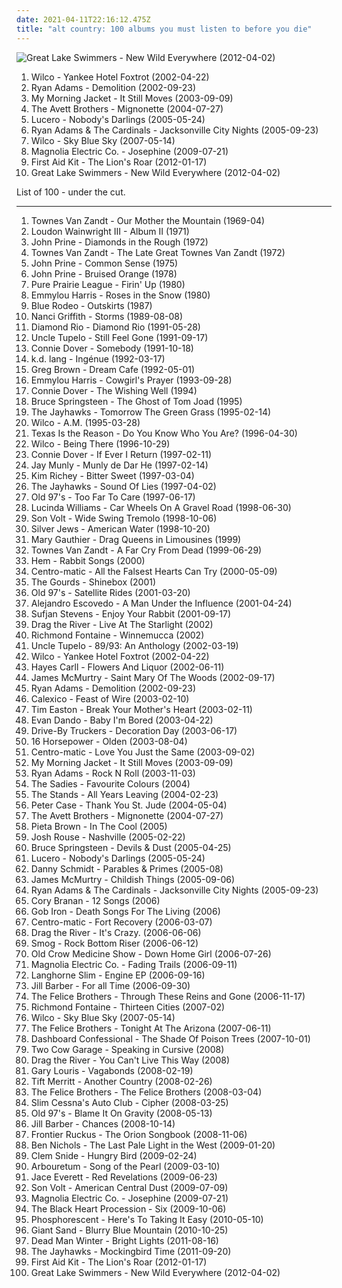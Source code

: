 ```yaml
---
date: 2021-04-11T22:16:12.475Z
title: "alt country: 100 albums you must listen to before you die"
---
```

![Great Lake Swimmers - New Wild Everywhere (2012-04-02)](http://coverartarchive.org/release/3d67f630-15d5-4a80-a6b7-fedbd85965cb/3846383791-500.jpg "Great Lake Swimmers - New Wild Everywhere (2012-04-02)")
<ol class="albums">
<li data-cover="http://coverartarchive.org/release/667f92d8-2ea5-49fd-914b-54f955622ea9/3636036495-500.jpg" data-tags="indie, alt-country" role="button">Wilco - Yankee Hotel Foxtrot (2002-04-22)</li>
<li data-cover="http://coverartarchive.org/release/d15bdbc1-11ac-3c28-8619-c445ffbe390a/2986614652-500.jpg" data-tags="alt-country, 2000s" role="button">Ryan Adams - Demolition (2002-09-23)</li>
<li data-cover="https://img.discogs.com/VJB1rFlOG6ZH8Uq_T0r9BxdfUTQ=/fit-in/600x595/filters:strip_icc():format(jpeg):mode_rgb():quality(90)/discogs-images/R-7107450-1433888454-3100.jpeg.jpg" data-tags="2003, rock" role="button">My Morning Jacket - It Still Moves (2003-09-09)</li>
<li data-cover="http://coverartarchive.org/release/a573d1b4-528b-479f-bdc7-47fbaecaa55a/22168138576-500.jpg" data-tags="folk" role="button">The Avett Brothers - Mignonette (2004-07-27)</li>
<li data-cover="https://img.discogs.com/cF-rcH_dZJjoANDvO30Aoad0KrM=/fit-in/600x600/filters:strip_icc():format(jpeg):mode_rgb():quality(90)/discogs-images/R-5977748-1561111193-8154.jpeg.jpg" data-tags="rock, alt-country, alt country, southern rock, memphis, emt album 2005, good album, my top albums, memphis punk, allmusicl" role="button">Lucero - Nobody's Darlings (2005-05-24)</li>
<li data-cover="http://coverartarchive.org/release/defa1d7d-348e-4398-a155-1a3229201972/15459826827-500.jpg" data-tags="rock, singer-songwriter, alt-country, ryan adams" role="button">Ryan Adams & The Cardinals - Jacksonville City Nights (2005-09-23)</li>
<li data-cover="https://img.discogs.com/5-3xRWkZEVMFuGiugonN3mHExrE=/fit-in/600x608/filters:strip_icc():format(jpeg):mode_rgb():quality(90)/discogs-images/R-1178632-1472822902-4865.jpeg.jpg" data-tags="indie" role="button">Wilco - Sky Blue Sky (2007-05-14)</li>
<li data-cover="http://coverartarchive.org/release/0df19cac-877c-4dae-9c09-83f1509ee181/21009277200-500.jpg" data-tags="indie, alt country" role="button">Magnolia Electric Co. - Josephine (2009-07-21)</li>
<li data-cover="http://coverartarchive.org/release/dd28bdf0-4610-49ac-97db-800dcff5cca6/10744966085-500.jpg" data-tags="folk" role="button">First Aid Kit - The Lion's Roar (2012-01-17)</li>
<li data-cover="http://coverartarchive.org/release/3d67f630-15d5-4a80-a6b7-fedbd85965cb/3846383791-500.jpg" data-tags="indie, folk, alt country, remember, nettwerk records" role="button">Great Lake Swimmers - New Wild Everywhere (2012-04-02)</li>
</ol>
List of 100 - under the cut.
<!-- more -->

_________________

<ol class="albums">
<li data-cover="https://img.discogs.com/5GB_YywyYox8jr8m1MAseKxL940=/fit-in/600x594/filters:strip_icc():format(jpeg):mode_rgb():quality(90)/discogs-images/R-2120652-1485622460-8194.jpeg.jpg" data-tags="singer-songwriter, folk, americana" role="button">
Townes Van Zandt - Our Mother the Mountain (1969-04)
</li>
<li data-cover="https://img.discogs.com/Ts9y6Sn0VUdDgU97HmHo22OjEfM=/fit-in/600x601/filters:strip_icc():format(jpeg):mode_rgb():quality(90)/discogs-images/R-1734928-1450028060-9608.jpeg.jpg" data-tags="folk, singer-songwriter" role="button">
Loudon Wainwright III - Album II (1971)
</li>
<li data-cover="http://coverartarchive.org/release/bfe6e047-1b4c-3cee-ad79-a743bc6cf804/20623901363-500.jpg" data-tags="alt-country" role="button">
John Prine - Diamonds in the Rough (1972)
</li>
<li data-cover="https://img.discogs.com/o6XbiSmf8w1DVqNx7HrRrzkaE0M=/fit-in/200x200/filters:strip_icc():format(jpeg):mode_rgb():quality(90)/discogs-images/R-2083599-1265496412.jpeg.jpg" data-tags="70s" role="button">
Townes Van Zandt - The Late Great Townes Van Zandt (1972)
</li>
<li data-cover="http://coverartarchive.org/release/64bf6170-793e-3614-8330-1d6e61576375/4202547805-500.jpg" data-tags="70s, folk, singer-songwriter, americana, alt country, the poets, the harrisburg family band, lorcas" role="button">
John Prine - Common Sense (1975)
</li>
<li data-cover="http://coverartarchive.org/release/5bb6f0bd-e15d-4865-bfb4-b8f9bde7ef8d/4490601457-500.jpg" data-tags="singer-songwriter" role="button">
John Prine - Bruised Orange (1978)
</li>
<li data-cover="http://coverartarchive.org/release/1fae5a21-2474-46fc-b523-dc01f33ec831/11550639124-500.jpg" data-tags="country, progressive rock, alt country, got it on 8 track" role="button">
Pure Prairie League - Firin' Up (1980)
</li>
<li data-cover="http://coverartarchive.org/release/88004f16-f3dc-4b1c-8743-f3e333dfa64e/4398575297-500.jpg" data-tags="country" role="button">
Emmylou Harris - Roses in the Snow (1980)
</li>
<li data-cover="http://coverartarchive.org/release/9b3e8c3e-5cdd-4e50-b448-fde6e05c72d3/4543193438-500.jpg" data-tags="alt country" role="button">
Blue Rodeo - Outskirts (1987)
</li>
<li data-cover="http://coverartarchive.org/release/cc981624-dbfc-427b-964f-340e8de16770/15844572766-500.jpg" data-tags="female vocalists, country" role="button">
Nanci Griffith - Storms (1989-08-08)
</li>
<li data-cover="http://coverartarchive.org/release/340d816c-16ef-4227-82db-95e4f91b3964/28736823539-500.jpg" data-tags="country" role="button">
Diamond Rio - Diamond Rio (1991-05-28)
</li>
<li data-cover="https://img.discogs.com/PqD4V5GCVuTqdWD1zS_M3u5DPck=/fit-in/300x300/filters:strip_icc():format(jpeg):mode_rgb():quality(90)/discogs-images/R-3504333-1333048227.jpeg.jpg" data-tags="country, alt-country" role="button">
Uncle Tupelo - Still Feel Gone (1991-09-17)
</li>
<li data-cover="http://coverartarchive.org/release/d06fbcd0-8ee6-4d68-9a84-fd1ba3048c09/10574059188-500.jpg" data-tags="alt country" role="button">
Connie Dover - Somebody (1991-10-18)
</li>
<li data-cover="http://coverartarchive.org/release/bcea85cd-6bf6-4e35-bf57-63b24bd193e3/2686537879-500.jpg" data-tags="singer-songwriter, female vocalist, kd lang" role="button">
k.d. lang - Ingénue (1992-03-17)
</li>
<li data-cover="http://coverartarchive.org/release/41f653f9-234a-4f89-8922-f7843186db51/26864197833-500.jpg" data-tags="folk" role="button">
Greg Brown - Dream Cafe (1992-05-01)
</li>
<li data-cover="https://img.discogs.com/fyoDS43t0DpEHgGYOWdvXjj5NTU=/fit-in/551x551/filters:strip_icc():format(jpeg):mode_rgb():quality(90)/discogs-images/R-3781371-1344171603-5524.jpeg.jpg" data-tags="folk" role="button">
Emmylou Harris - Cowgirl's Prayer (1993-09-28)
</li>
<li data-cover="http://coverartarchive.org/release/226c7e34-bd9c-4acf-bcb6-0f98798fed09/10574050281-500.jpg" data-tags="alt country, quik wanted, white cliffs of, from celtic circle 2" role="button">
Connie Dover - The Wishing Well (1994)
</li>
<li data-cover="http://coverartarchive.org/release/f6403fc4-2225-41f0-b006-69461fe3d4d7/6753474012-500.jpg" data-tags="rock, singer-songwriter, 90s, folk, folk rock" role="button">
Bruce Springsteen - The Ghost of Tom Joad (1995)
</li>
<li data-cover="http://coverartarchive.org/release/b402178b-e511-4340-9002-3dc2cbe31b5b/24710309425-500.jpg" data-tags="alt-country, americana" role="button">
The Jayhawks - Tomorrow The Green Grass (1995-02-14)
</li>
<li data-cover="https://img.discogs.com/-AdtvsE-oHdu5agpfmDPGVfemRE=/fit-in/600x600/filters:strip_icc():format(jpeg):mode_rgb():quality(90)/discogs-images/R-682662-1490494434-8100.png.jpg" data-tags="alt-country" role="button">
Wilco - A.M. (1995-03-28)
</li>
<li data-cover="http://coverartarchive.org/release/a2dee556-67c1-413e-9084-b0e03ad2f648/16938821333-500.jpg" data-tags="emo" role="button">
Texas Is the Reason - Do You Know Who You Are? (1996-04-30)
</li>
<li data-cover="http://coverartarchive.org/release/d18b273a-4987-4594-a4db-419454c7e113/2013460549-500.jpg" data-tags="alt-country, 90s" role="button">
Wilco - Being There (1996-10-29)
</li>
<li data-cover="http://coverartarchive.org/release/f380beae-072c-46a8-bbf6-343ff7e321b0/10574069180-500.jpg" data-tags="alt country" role="button">
Connie Dover - If Ever I Return (1997-02-11)
</li>
<li data-cover="http://coverartarchive.org/release/7466b2ea-f91c-4ab6-9d33-89b36b35adee/26371846608-500.jpg" data-tags="americana, alt-country, indie folk, alt country, gothic country, progressive bluesgrass" role="button">
Jay Munly - Munly de Dar He (1997-02-14)
</li>
<li data-cover="https://img.discogs.com/tGN-rFhS_ryVhVjmxou3VMWJ4TY=/fit-in/600x608/filters:strip_icc():format(jpeg):mode_rgb():quality(90)/discogs-images/R-5294839-1478651175-5814.jpeg.jpg" data-tags="listenmellow" role="button">
Kim Richey - Bitter Sweet (1997-03-04)
</li>
<li data-cover="http://coverartarchive.org/release/57ae7578-e4c9-4f20-9c31-6085597843a5/16096999009-500.jpg" data-tags="americana" role="button">
The Jayhawks - Sound Of Lies (1997-04-02)
</li>
<li data-cover="http://coverartarchive.org/release/4f011457-2953-4a80-a00d-cb5a22dfae5d/24132483982-500.jpg" data-tags="alt-country, americana, 90s" role="button">
Old 97's - Too Far To Care (1997-06-17)
</li>
<li data-cover="http://coverartarchive.org/release/36876f89-c7fb-4b08-87ac-8f4f82bfd02e/6139546167-500.jpg" data-tags="alt-country" role="button">
Lucinda Williams - Car Wheels On A Gravel Road (1998-06-30)
</li>
<li data-cover="http://coverartarchive.org/release/8560a8ba-59fe-4b43-855f-7061a08c95f6/5262525500-500.jpg" data-tags="americana" role="button">
Son Volt - Wide Swing Tremolo (1998-10-06)
</li>
<li data-cover="https://img.discogs.com/n0rEsIRhAgZo9rDRLCP6Y3WxgnA=/fit-in/170x170/filters:strip_icc():format(jpeg):mode_rgb():quality(90)/discogs-images/R-368162-1104497072.jpg.jpg" data-tags="indie, 90s" role="button">
Silver Jews - American Water (1998-10-20)
</li>
<li data-cover="http://coverartarchive.org/release/ba62578d-6e37-462c-99a9-561fb60b14ca/24754125331-500.jpg" data-tags="singer-songwriter, acoustic, americana" role="button">
Mary Gauthier - Drag Queens in Limousines (1999)
</li>
<li data-cover="http://coverartarchive.org/release/45d16e51-18a6-3dff-8125-b69c5e4d38ea/5058926689-500.jpg" data-tags="folk, singer-songwriter, americana, alt country, the poets, the harrisburg family band" role="button">
Townes Van Zandt - A Far Cry From Dead (1999-06-29)
</li>
<li data-cover="https://img.discogs.com/mzrlfh0QWWb39FzQZz6tWxtTFdg=/fit-in/600x600/filters:strip_icc():format(jpeg):mode_rgb():quality(90)/discogs-images/R-958023-1177482020.jpeg.jpg" data-tags="female vocalists" role="button">
Hem - Rabbit Songs (2000)
</li>
<li data-cover="https://img.discogs.com/ui5Ze89iJMBUJjfVrmMZh9vQS7o=/fit-in/500x500/filters:strip_icc():format(jpeg):mode_rgb():quality(90)/discogs-images/R-2003111-1257923133.jpeg.jpg" data-tags="alt country" role="button">
Centro-matic - All the Falsest Hearts Can Try (2000-05-09)
</li>
<li data-cover="http://coverartarchive.org/release/751d8589-cd1f-4bdb-b4c5-505d967ee074/9436028709-500.jpg" data-tags="country, americana, alt-country" role="button">
The Gourds - Shinebox (2001)
</li>
<li data-cover="http://coverartarchive.org/release/6d48892a-7e96-4301-bd59-b93ba8b9bce0/22125618364-500.jpg" data-tags="alt-country" role="button">
Old 97's - Satellite Rides (2001-03-20)
</li>
<li data-cover="http://coverartarchive.org/release/0a805b94-52b6-4c74-8eff-744d213f9d2e/23131353441-500.jpg" data-tags="rock, singer-songwriter, americana" role="button">
Alejandro Escovedo - A Man Under the Influence (2001-04-24)
</li>
<li data-cover="http://coverartarchive.org/release/dab7d7c9-2830-4acc-9534-72dbf1f022eb/2655230441-500.jpg" data-tags="electronic" role="button">
Sufjan Stevens - Enjoy Your Rabbit (2001-09-17)
</li>
<li data-cover="https://img.discogs.com/P_vH3HmenRo7qYUmVfqmjjOMyWw=/fit-in/200x200/filters:strip_icc():format(jpeg):mode_rgb():quality(90)/discogs-images/R-4607714-1369782438-7689.jpeg.jpg" data-tags="alt-country, live, alt country, colorado, allmusicd" role="button">
Drag the River - Live At The Starlight (2002)
</li>
<li data-cover="http://coverartarchive.org/release/811b3901-418d-402b-a340-e62ef095f3ec/24884633351-500.jpg" data-tags="americana, alt-country" role="button">
Richmond Fontaine - Winnemucca (2002)
</li>
<li data-cover="http://coverartarchive.org/release/7526f28a-fd50-46b5-8913-7b4b0c337ba7/4138111728-500.jpg" data-tags="country, alt country" role="button">
Uncle Tupelo - 89/93: An Anthology (2002-03-19)
</li>
<li data-cover="http://coverartarchive.org/release/667f92d8-2ea5-49fd-914b-54f955622ea9/3636036495-500.jpg" data-tags="indie, alt-country" role="button">
Wilco - Yankee Hotel Foxtrot (2002-04-22)
</li>
<li data-cover="http://coverartarchive.org/release/d24dc3d7-4d3a-4746-bd0a-65ed490a17c3/17564464104-500.jpg" data-tags="country, americana, blues, alt-country" role="button">
Hayes Carll - Flowers And Liquor (2002-06-11)
</li>
<li data-cover="https://img.discogs.com/IInWGdCkP2YIzkIZYwx4PAvL3U0=/fit-in/600x590/filters:strip_icc():format(jpeg):mode_rgb():quality(90)/discogs-images/R-2805184-1602267959-7385.jpeg.jpg" data-tags="americana" role="button">
James McMurtry - Saint Mary Of The Woods (2002-09-17)
</li>
<li data-cover="http://coverartarchive.org/release/d15bdbc1-11ac-3c28-8619-c445ffbe390a/2986614652-500.jpg" data-tags="alt-country, 2000s" role="button">
Ryan Adams - Demolition (2002-09-23)
</li>
<li data-cover="http://coverartarchive.org/release/1d22deda-5427-4b32-83c3-d36a369c2070/15971902789-500.jpg" data-tags="americana" role="button">
Calexico - Feast of Wire (2003-02-10)
</li>
<li data-cover="http://coverartarchive.org/release/053ba2f9-d0d9-4352-af5c-96113cff1e56/20035415924-500.jpg" data-tags="folk, singer-songwriter, americana, alt country, the poets, the devil and the deep blue sea, just another folk singer, the harrisburg family band, the merch grrls" role="button">
Tim Easton - Break Your Mother's Heart (2003-02-11)
</li>
<li data-cover="http://coverartarchive.org/release/aa51c84c-d61f-37e3-b285-241a2a89a4bd/15549971613-500.jpg" data-tags="folk" role="button">
Evan Dando - Baby I'm Bored (2003-04-22)
</li>
<li data-cover="http://coverartarchive.org/release/15f53c91-d9c0-40b0-920f-cc62cdfb63eb/15448153144-500.jpg" data-tags="southern rock, alt-country" role="button">
Drive-By Truckers - Decoration Day (2003-06-17)
</li>
<li data-cover="http://coverartarchive.org/release/d636f961-13b9-35a7-834b-52431d503892/1966538853-500.jpg" data-tags="alt-country, post-punk" role="button">
16 Horsepower - Olden (2003-08-04)
</li>
<li data-cover="http://coverartarchive.org/release/9d881edb-525b-338e-8ac3-f676ae62a0bd/18894776797-500.jpg" data-tags="americana, alt-country, alt country, apricot, centro fuzz, new americana, american indie, the dc - 00s, b2003, the poets, alt-cr, the harrisburg family band" role="button">
Centro-matic - Love You Just the Same (2003-09-02)
</li>
<li data-cover="https://img.discogs.com/VJB1rFlOG6ZH8Uq_T0r9BxdfUTQ=/fit-in/600x595/filters:strip_icc():format(jpeg):mode_rgb():quality(90)/discogs-images/R-7107450-1433888454-3100.jpeg.jpg" data-tags="2003, rock" role="button">
My Morning Jacket - It Still Moves (2003-09-09)
</li>
<li data-cover="http://coverartarchive.org/release/95af8ca5-8f40-42c3-815b-461f36018d24/4803477506-500.jpg" data-tags="rock" role="button">
Ryan Adams - Rock N Roll (2003-11-03)
</li>
<li data-cover="http://coverartarchive.org/release/c4754ba5-6ebe-49ac-8864-a016dfbb1aa7/22020134807-500.jpg" data-tags="canadian, psychedelic, alt-country" role="button">
The Sadies - Favourite Colours (2004)
</li>
<li data-cover="https://img.discogs.com/Ll4UmHzi8za-g1vIYRxqR4pnTTY=/fit-in/600x586/filters:strip_icc():format(jpeg):mode_rgb():quality(90)/discogs-images/R-509839-1605614053-3155.jpeg.jpg" data-tags="indie, liverpool" role="button">
The Stands - All Years Leaving (2004-02-23)
</li>
<li data-cover="https://img.discogs.com/8UyMIUyagQX1SNQzNO7AXzlH6ns=/fit-in/600x515/filters:strip_icc():format(jpeg):mode_rgb():quality(90)/discogs-images/R-2869653-1304869746.jpeg.jpg" data-tags="singer-songwriter, americana, alt-country" role="button">
Peter Case - Thank You St. Jude (2004-05-04)
</li>
<li data-cover="http://coverartarchive.org/release/a573d1b4-528b-479f-bdc7-47fbaecaa55a/22168138576-500.jpg" data-tags="folk" role="button">
The Avett Brothers - Mignonette (2004-07-27)
</li>
<li data-cover="https://img.discogs.com/1M-d1xk5PA1Gi9FXykK_zeHolUo=/fit-in/546x549/filters:strip_icc():format(jpeg):mode_rgb():quality(90)/discogs-images/R-491879-1286969447.jpeg.jpg" data-tags="female vocalists, singer-songwriter" role="button">
Pieta Brown - In The Cool (2005)
</li>
<li data-cover="http://coverartarchive.org/release/a6d8c013-997d-4858-8d87-00f823b49771/19888930029-500.jpg" data-tags="singer-songwriter" role="button">
Josh Rouse - Nashville (2005-02-22)
</li>
<li data-cover="http://coverartarchive.org/release/dd145ca9-034b-4c1f-b743-507267b1b85e/23678926503-500.jpg" data-tags="rock, singer-songwriter" role="button">
Bruce Springsteen - Devils & Dust (2005-04-25)
</li>
<li data-cover="https://img.discogs.com/cF-rcH_dZJjoANDvO30Aoad0KrM=/fit-in/600x600/filters:strip_icc():format(jpeg):mode_rgb():quality(90)/discogs-images/R-5977748-1561111193-8154.jpeg.jpg" data-tags="rock, alt-country, alt country, southern rock, memphis, emt album 2005, good album, my top albums, memphis punk, allmusicl" role="button">
Lucero - Nobody's Darlings (2005-05-24)
</li>
<li data-cover="http://coverartarchive.org/release/2a6e194e-4401-41d4-a027-9c316a6e3d32/4013688146-500.jpg" data-tags="folk, singer-songwriter, americana, alt country, texas, 30 strand grass, cosmic country and psychedelic americana, the poets, the harrisburg family band, lorcas" role="button">
Danny Schmidt - Parables & Primes (2005-08)
</li>
<li data-cover="https://img.discogs.com/7GgSkS-kefa3tjaalvpL_ltclqY=/fit-in/300x300/filters:strip_icc():format(jpeg):mode_rgb():quality(90)/discogs-images/R-3573831-1335818875.jpeg.jpg" data-tags="singer-songwriter, country, alt-country" role="button">
James McMurtry - Childish Things (2005-09-06)
</li>
<li data-cover="http://coverartarchive.org/release/defa1d7d-348e-4398-a155-1a3229201972/15459826827-500.jpg" data-tags="rock, singer-songwriter, alt-country, ryan adams" role="button">
Ryan Adams & The Cardinals - Jacksonville City Nights (2005-09-23)
</li>
<li data-cover="https://img.discogs.com/fxk4j1k-ofkUfAvw7C6r7Rc6J0c=/fit-in/425x425/filters:strip_icc():format(jpeg):mode_rgb():quality(90)/discogs-images/R-6247724-1414700393-9129.jpeg.jpg" data-tags="alternative country, memphis" role="button">
Cory Branan - 12 Songs (2006)
</li>
<li data-cover="http://coverartarchive.org/release/9920801d-9554-4484-83ec-d98351651597/10720301779-500.jpg" data-tags="alt-cr" role="button">
Gob Iron - Death Songs For The Living (2006)
</li>
<li data-cover="http://coverartarchive.org/release/ad3bdaf3-12bb-4ba5-b48b-41848c9d7598/28249558241-500.jpg" data-tags="rock, americana, alt-country, alt country, the harrisburg family band, band records" role="button">
Centro-matic - Fort Recovery (2006-03-07)
</li>
<li data-cover="https://img.discogs.com/9PciA1TRn9xh9a9lBOI0bnvtD8M=/fit-in/600x600/filters:strip_icc():format(jpeg):mode_rgb():quality(90)/discogs-images/R-3454088-1531958124-7354.jpeg.jpg" data-tags="pedal steel, 8 out of 10" role="button">
Drag the River - It's Crazy. (2006-06-06)
</li>
<li data-cover="https://img.discogs.com/lB3Ai7YX6CV320MJMzzH0aIFqRw=/fit-in/600x528/filters:strip_icc():format(jpeg):mode_rgb():quality(90)/discogs-images/R-1960491-1255146242.jpeg.jpg" data-tags="alt country, austin, loving-melancholy-sweet" role="button">
Smog - Rock Bottom Riser (2006-06-12)
</li>
<li data-cover="http://coverartarchive.org/release/857f89b3-6573-4d61-becf-237874914397/4113163039-500.jpg" data-tags="american roots" role="button">
Old Crow Medicine Show - Down Home Girl (2006-07-26)
</li>
<li data-cover="https://img.discogs.com/Y7f1_Rw6oY7uLi7SFUEiP83VYJA=/fit-in/500x500/filters:strip_icc():format(jpeg):mode_rgb():quality(90)/discogs-images/R-776138-1576587513-7678.jpeg.jpg" data-tags="folk, americana, 00s, folk-country" role="button">
Magnolia Electric Co. - Fading Trails (2006-09-11)
</li>
<li data-cover="http://coverartarchive.org/release/ae3d6172-0916-44c7-9197-a357f276196f/11742130167-500.jpg" data-tags="alt country, emusic" role="button">
Langhorne Slim - Engine EP (2006-09-16)
</li>
<li data-cover="http://coverartarchive.org/release/415e9858-4778-4e59-b425-f3ef49a53969/17545285494-500.jpg" data-tags="female vocalists, canadian" role="button">
Jill Barber - For all Time (2006-09-30)
</li>
<li data-cover="http://coverartarchive.org/release/c89fd6eb-d465-42fe-bb2a-393bd91d3902/25427443281-500.jpg" data-tags="alt country" role="button">
The Felice Brothers - Through These Reins and Gone (2006-11-17)
</li>
<li data-cover="https://img.discogs.com/O55sVATz4rN_J3xarQKi6d2Xwo4=/fit-in/600x589/filters:strip_icc():format(jpeg):mode_rgb():quality(90)/discogs-images/R-1636135-1490076964-8196.jpeg.jpg" data-tags="alt-country" role="button">
Richmond Fontaine - Thirteen Cities (2007-02)
</li>
<li data-cover="https://img.discogs.com/5-3xRWkZEVMFuGiugonN3mHExrE=/fit-in/600x608/filters:strip_icc():format(jpeg):mode_rgb():quality(90)/discogs-images/R-1178632-1472822902-4865.jpeg.jpg" data-tags="indie" role="button">
Wilco - Sky Blue Sky (2007-05-14)
</li>
<li data-cover="https://img.discogs.com/iXtso8uS7CmQZOm6SRWcFTQD9Gc=/fit-in/600x601/filters:strip_icc():format(jpeg):mode_rgb():quality(90)/discogs-images/R-2438487-1516299915-5139.jpeg.jpg" data-tags="americana, alt country, the devil and the deep blue sea, just another folk singer, the way you look, the merch grrls, teh typos" role="button">
The Felice Brothers - Tonight At The Arizona (2007-06-11)
</li>
<li data-cover="https://img.discogs.com/WOF7raIoLouZaJKqPANneAjx6o8=/fit-in/500x500/filters:strip_icc():format(jpeg):mode_rgb():quality(90)/discogs-images/R-3999652-1351882712-6546.jpeg.jpg" data-tags="acoustic" role="button">
Dashboard Confessional - The Shade Of Poison Trees (2007-10-01)
</li>
<li data-cover="https://img.discogs.com/O0uPhF6iQLMTbEv3yCqO12zosNY=/fit-in/300x300/filters:strip_icc():format(jpeg):mode_rgb():quality(90)/discogs-images/R-2900172-1306342981.jpeg.jpg" data-tags="alt-country, southern rock" role="button">
Two Cow Garage - Speaking in Cursive (2008)
</li>
<li data-cover="https://img.discogs.com/kZSVPN1P9lDEAwtamlRxpLyG5hs=/fit-in/300x300/filters:strip_icc():format(jpeg):mode_rgb():quality(90)/discogs-images/R-2238494-1271625663.jpeg.jpg" data-tags="country, americana, alt-country, colorado" role="button">
Drag the River - You Can't Live This Way (2008)
</li>
<li data-cover="http://coverartarchive.org/release/29e1adee-eb33-4668-b995-42a8c2161202/22038098400-500.jpg" data-tags="alt country, 00s" role="button">
Gary Louris - Vagabonds (2008-02-19)
</li>
<li data-cover="http://coverartarchive.org/release/3535eae4-1447-4f66-af70-1ef173837db5/16252640451-500.jpg" data-tags="country, alt-country" role="button">
Tift Merritt - Another Country (2008-02-26)
</li>
<li data-cover="https://img.discogs.com/Sum2141OEf8MaF45cHmGO9FOVMg=/fit-in/360x360/filters:strip_icc():format(jpeg):mode_rgb():quality(90)/discogs-images/R-1514551-1225317969.jpeg.jpg" data-tags="folk" role="button">
The Felice Brothers - The Felice Brothers (2008-03-04)
</li>
<li data-cover="http://coverartarchive.org/release/e0655004-230d-4448-b261-57e8d519b421/16226403581-500.jpg" data-tags="alternative, americana, alt-country, alt country" role="button">
Slim Cessna's Auto Club - Cipher (2008-03-25)
</li>
<li data-cover="http://coverartarchive.org/release/546a5081-9648-4ec6-a745-af0553269984/23315109832-500.jpg" data-tags="americana, alt country, megu007, the poets, the devil and the deep blue sea, just another folk singer, the harrisburg family band, the way you look, tylers favorite albums, the merch grrls, teh typos" role="button">
Old 97's - Blame It On Gravity (2008-05-13)
</li>
<li data-cover="https://img.discogs.com/kP8r0DGlfsLTy9FE04lS7pLdCXo=/fit-in/600x526/filters:strip_icc():format(jpeg):mode_rgb():quality(90)/discogs-images/R-2466582-1378665989-3391.jpeg.jpg" data-tags="female vocalists" role="button">
Jill Barber - Chances (2008-10-14)
</li>
<li data-cover="https://img.discogs.com/TUfQkERJ6yvV0v9O8vvnzpufOoI=/fit-in/600x533/filters:strip_icc():format(jpeg):mode_rgb():quality(90)/discogs-images/R-9215263-1476804459-3464.jpeg.jpg" data-tags="folk, alt-country, 00s" role="button">
Frontier Ruckus - The Orion Songbook (2008-11-06)
</li>
<li data-cover="http://coverartarchive.org/release/3ebc7ec9-f9d1-4597-9d84-e1aaf6769241/12532860738-500.jpg" data-tags="rock, country, alternative, folk, alt country, boners, 10 out of 10, alt-cr" role="button">
Ben Nichols - The Last Pale Light in the West (2009-01-20)
</li>
<li data-cover="https://img.discogs.com/Je95mkzGpZm9Fgz5a3Lqae-XVU4=/fit-in/472x474/filters:strip_icc():format(jpeg):mode_rgb():quality(90)/discogs-images/R-1756909-1241368042.jpeg.jpg" data-tags="indie, alternative, alt-country, alt country, 00s, rem, drive-by truckers, allmusicc, band records" role="button">
Clem Snide - Hungry Bird (2009-02-24)
</li>
<li data-cover="http://coverartarchive.org/release/9360a785-a51a-460c-a00a-e9c1d8939c84/3946906870-500.jpg" data-tags="alternative, alt country, country rock, alternative country, 00s, apricot, rustic, american indie, drive-by truckers, band records, chaser iii" role="button">
Arbouretum - Song of the Pearl (2009-03-10)
</li>
<li data-cover="http://coverartarchive.org/release/35d8d5a1-b2c4-4a68-8325-3279c6c11f65/17653240314-500.jpg" data-tags="jace everett" role="button">
Jace Everett - Red Revelations (2009-06-23)
</li>
<li data-cover="https://img.discogs.com/mbMhh10eVtNzKKIUzf8ceWzs7oo=/fit-in/600x552/filters:strip_icc():format(jpeg):mode_rgb():quality(90)/discogs-images/R-3288267-1512563311-7222.jpeg.jpg" data-tags="americana" role="button">
Son Volt - American Central Dust (2009-07-09)
</li>
<li data-cover="http://coverartarchive.org/release/0df19cac-877c-4dae-9c09-83f1509ee181/21009277200-500.jpg" data-tags="indie, alt country" role="button">
Magnolia Electric Co. - Josephine (2009-07-21)
</li>
<li data-cover="https://img.discogs.com/qr4MmU4OCmRL8ae-TPhSuxR6Vkg=/fit-in/400x400/filters:strip_icc():format(jpeg):mode_rgb():quality(90)/discogs-images/R-1957537-1269820645.jpeg.jpg" data-tags="alternative, folk, blues, american, alt country, san diego, folk-blues, music i tried but didnt like" role="button">
The Black Heart Procession - Six (2009-10-06)
</li>
<li data-cover="https://img.discogs.com/l7LWi0aZ5pDiIOYrw_f7axpg3tM=/fit-in/592x600/filters:strip_icc():format(jpeg):mode_rgb():quality(90)/discogs-images/R-2259033-1288908723.jpeg.jpg" data-tags="folk" role="button">
Phosphorescent - Here's To Taking It Easy (2010-05-10)
</li>
<li data-cover="http://coverartarchive.org/release/70750d05-c991-325b-9dd3-c58847d2defa/17697700032-500.jpg" data-tags="alternative, americana, alt-country, alt country, 10s, gothic country, gothic americana, merkliste, alternative roots, band records, chaser iii" role="button">
Giant Sand - Blurry Blue Mountain (2010-10-25)
</li>
<li data-cover="http://coverartarchive.org/release/3c2eb578-f6e1-4b2c-8151-ae2d809a402b/13142591908-500.jpg" data-tags="americana" role="button">
Dead Man Winter - Bright Lights (2011-08-16)
</li>
<li data-cover="https://img.discogs.com/gIE6atFZpQ6GJhN5tEvSQb8pyK0=/fit-in/600x600/filters:strip_icc():format(jpeg):mode_rgb():quality(90)/discogs-images/R-3347142-1338883922-7092.jpeg.jpg" data-tags="americana, alt-country" role="button">
The Jayhawks - Mockingbird Time (2011-09-20)
</li>
<li data-cover="http://coverartarchive.org/release/dd28bdf0-4610-49ac-97db-800dcff5cca6/10744966085-500.jpg" data-tags="folk" role="button">
First Aid Kit - The Lion's Roar (2012-01-17)
</li>
<li data-cover="http://coverartarchive.org/release/3d67f630-15d5-4a80-a6b7-fedbd85965cb/3846383791-500.jpg" data-tags="indie, folk, alt country, remember, nettwerk records" role="button">
Great Lake Swimmers - New Wild Everywhere (2012-04-02)
</li>
</ol>